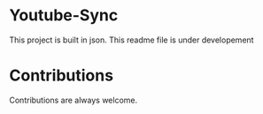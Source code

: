 # Youtube-Sync
This project is built in json. This readme file is under developement

# Contributions

Contributions are always welcome.

